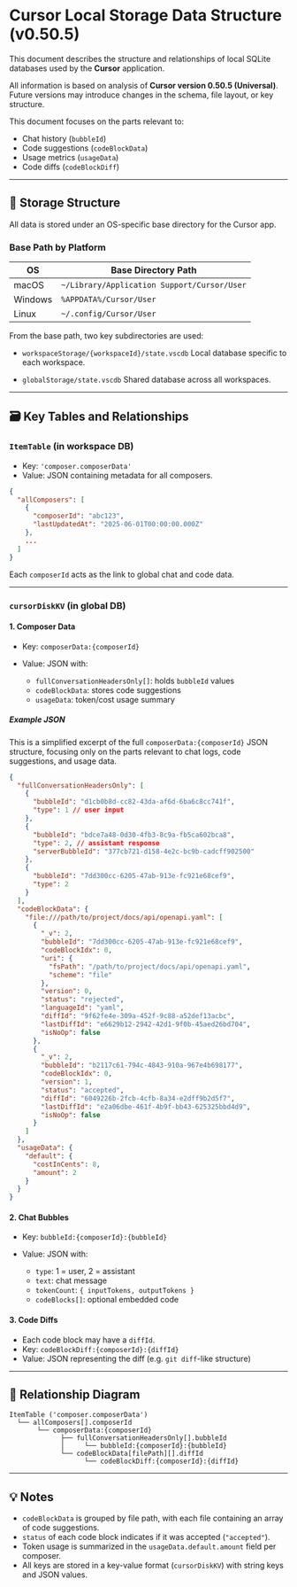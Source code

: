 # Cursor Local Storage Data Structure (v0.50.5)

This document describes the structure and relationships of local SQLite databases used by the **Cursor** application.

All information is based on analysis of **Cursor version 0.50.5 (Universal)**.  
Future versions may introduce changes in the schema, file layout, or key structure.

This document focuses on the parts relevant to:
- Chat history (`bubbleId`)
- Code suggestions (`codeBlockData`)
- Usage metrics (`usageData`)
- Code diffs (`codeBlockDiff`)

---

## 📁 Storage Structure

All data is stored under an OS-specific base directory for the Cursor app.

### Base Path by Platform

| OS      | Base Directory Path |
|---------|---------------------|
| macOS   | `~/Library/Application Support/Cursor/User` |
| Windows | `%APPDATA%/Cursor/User` |
| Linux   | `~/.config/Cursor/User` |

From the base path, two key subdirectories are used:

- `workspaceStorage/{workspaceId}/state.vscdb`
  Local database specific to each workspace.

- `globalStorage/state.vscdb`
  Shared database across all workspaces.

---

## 🗃️ Key Tables and Relationships

### `ItemTable` (in workspace DB)

- Key: `'composer.composerData'`
- Value: JSON containing metadata for all composers.

```json
{
  "allComposers": [
    {
      "composerId": "abc123",
      "lastUpdatedAt": "2025-06-01T00:00:00.000Z"
    },
    ...
  ]
}
````

Each `composerId` acts as the link to global chat and code data.

---

### `cursorDiskKV` (in global DB)

#### 1. Composer Data

* Key: `composerData:{composerId}`
* Value: JSON with:

  * `fullConversationHeadersOnly[]`: holds `bubbleId` values
  * `codeBlockData`: stores code suggestions
  * `usageData`: token/cost usage summary

##### Example JSON

This is a simplified excerpt of the full `composerData:{composerId}` JSON structure, focusing only on the parts relevant to chat logs, code suggestions, and usage data.

```json
{
  "fullConversationHeadersOnly": [
    {
      "bubbleId": "d1cb0b8d-cc82-43da-af6d-6ba6c8cc741f",
      "type": 1 // user input
    },
    {
      "bubbleId": "bdce7a48-0d30-4fb3-8c9a-fb5ca602bca8",
      "type": 2, // assistant response
      "serverBubbleId": "377cb721-d158-4e2c-bc9b-cadcff902500"
    },
    {
      "bubbleId": "7dd300cc-6205-47ab-913e-fc921e68cef9",
      "type": 2
    }
  ],
  "codeBlockData": {
    "file:///path/to/project/docs/api/openapi.yaml": [
      {
        "_v": 2,
        "bubbleId": "7dd300cc-6205-47ab-913e-fc921e68cef9",
        "codeBlockIdx": 0,
        "uri": {
          "fsPath": "/path/to/project/docs/api/openapi.yaml",
          "scheme": "file"
        },
        "version": 0,
        "status": "rejected",
        "languageId": "yaml",
        "diffId": "9f62fe4e-309a-452f-9c88-a52def13acbc",
        "lastDiffId": "e6629b12-2942-42d1-9f0b-45aed26bd704",
        "isNoOp": false
      },
      {
        "_v": 2,
        "bubbleId": "b2117c61-794c-4843-910a-967e4b698177",
        "codeBlockIdx": 0,
        "version": 1,
        "status": "accepted",
        "diffId": "6049226b-2fcb-4cfb-8a34-e2dff9b2d5f7",
        "lastDiffId": "e2a06dbe-461f-4b9f-bb43-625325bbd4d9",
        "isNoOp": false
      }
    ]
  },
  "usageData": {
    "default": {
      "costInCents": 8,
      "amount": 2
    }
  }
}
```

#### 2. Chat Bubbles

* Key: `bubbleId:{composerId}:{bubbleId}`
* Value: JSON with:

  * `type`: 1 = user, 2 = assistant
  * `text`: chat message
  * `tokenCount`: `{ inputTokens, outputTokens }`
  * `codeBlocks[]`: optional embedded code

#### 3. Code Diffs

* Each code block may have a `diffId`.
* Key: `codeBlockDiff:{composerId}:{diffId}`
* Value: JSON representing the diff (e.g. `git diff`-like structure)

---

## 🔗 Relationship Diagram

```text
ItemTable ('composer.composerData')
  └── allComposers[].composerId
       └── composerData:{composerId}
             ├── fullConversationHeadersOnly[].bubbleId
             │     └── bubbleId:{composerId}:{bubbleId}
             └── codeBlockData[filePath][].diffId
                   └── codeBlockDiff:{composerId}:{diffId}
```

---

## 💡 Notes

* `codeBlockData` is grouped by file path, with each file containing an array of code suggestions.
* `status` of each code block indicates if it was accepted (`"accepted"`).
* Token usage is summarized in the `usageData.default.amount` field per composer.
* All keys are stored in a key-value format (`cursorDiskKV`) with string keys and JSON values.

